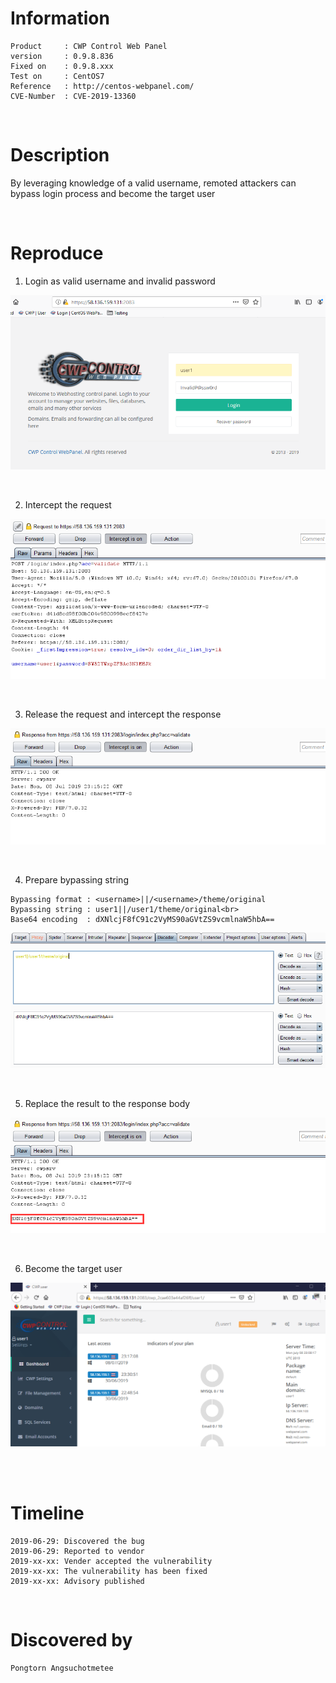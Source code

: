 
# Information
```
Product     : CWP Control Web Panel
version     : 0.9.8.836
Fixed on    : 0.9.8.xxx
Test on     : CentOS7
Reference   : http://centos-webpanel.com/
CVE-Number  : CVE-2019-13360
```

<br>

# Description

By leveraging knowledge of a valid username, remoted attackers can bypass login process and become the target user

<br>

# Reproduce

1. Login as valid username and invalid password

<kbd>![](resources/CVE-2019-13360.md/2019-07-08-23-14-51.png)</kbd>

<br>

2. Intercept the request

<kbd>![](resources/CVE-2019-13360.md/2019-07-08-23-15-16.png)</kbd>

<br>

3. Release the request and intercept the response

<kbd>![](resources/CVE-2019-13360.md/2019-07-08-23-15-42.png)</kbd>

<br>

4. Prepare bypassing string

```
Bypassing format : <username>||/<username>/theme/original
Bypassing string : user1||/user1/theme/original<br>
Base64 encoding  : dXNlcjF8fC91c2VyMS90aGVtZS9vcmlnaW5hbA==
```

<kbd>![](resources/CVE-2019-13360.md/2019-07-08-23-16-10.png)</kbd>

<br>

5. Replace the result to the response body

<kbd>![](resources/CVE-2019-13360.md/2019-07-08-23-16-53.png)</kbd>

<br>

6. Become the target user

<kbd>![](resources/CVE-2019-13360.md/2019-07-08-23-17-30.png)</kbd>

<br><br>


# Timeline
```
2019-06-29: Discovered the bug
2019-06-29: Reported to vendor
2019-xx-xx: Vender accepted the vulnerability
2019-xx-xx: The vulnerability has been fixed
2019-xx-xx: Advisory published
```

<br>

# Discovered by
```
Pongtorn Angsuchotmetee
```